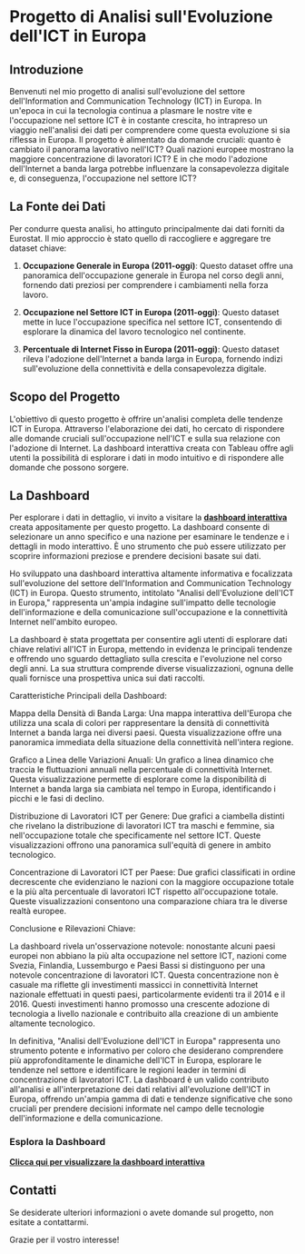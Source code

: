 # Progetto di Analisi sull'Evoluzione dell'ICT in Europa

## Introduzione

Benvenuti nel mio progetto di analisi sull'evoluzione del settore dell'Information and Communication Technology (ICT) in Europa. In un'epoca in cui la tecnologia continua a plasmare le nostre vite e l'occupazione nel settore ICT è in costante crescita, ho intrapreso un viaggio nell'analisi dei dati per comprendere come questa evoluzione si sia riflessa in Europa. Il progetto è alimentato da domande cruciali: quanto è cambiato il panorama lavorativo nell'ICT? Quali nazioni europee mostrano la maggiore concentrazione di lavoratori ICT? E in che modo l'adozione dell'Internet a banda larga potrebbe influenzare la consapevolezza digitale e, di conseguenza, l'occupazione nel settore ICT?

## La Fonte dei Dati

Per condurre questa analisi, ho attinguto principalmente dai dati forniti da Eurostat. Il mio approccio è stato quello di raccogliere e aggregare tre dataset chiave:

1. **Occupazione Generale in Europa (2011-oggi)**: Questo dataset offre una panoramica dell'occupazione generale in Europa nel corso degli anni, fornendo dati preziosi per comprendere i cambiamenti nella forza lavoro.

2. **Occupazione nel Settore ICT in Europa (2011-oggi)**: Questo dataset mette in luce l'occupazione specifica nel settore ICT, consentendo di esplorare la dinamica del lavoro tecnologico nel continente.

3. **Percentuale di Internet Fisso in Europa (2011-oggi)**: Questo dataset rileva l'adozione dell'Internet a banda larga in Europa, fornendo indizi sull'evoluzione della connettività e della consapevolezza digitale.

## Scopo del Progetto

L'obiettivo di questo progetto è offrire un'analisi completa delle tendenze ICT in Europa. Attraverso l'elaborazione dei dati, ho cercato di rispondere alle domande cruciali sull'occupazione nell'ICT e sulla sua relazione con l'adozione di Internet. La dashboard interattiva creata con Tableau offre agli utenti la possibilità di esplorare i dati in modo intuitivo e di rispondere alle domande che possono sorgere.

## La Dashboard

Per esplorare i dati in dettaglio, vi invito a visitare la [**dashboard interattiva**](https://public.tableau.com/app/profile/andrea.pacelli/viz/EVOLUZIONEICTINEUROPADIMENSIONFIXED/Dashboard1) creata appositamente per questo progetto. La dashboard consente di selezionare un anno specifico e una nazione per esaminare le tendenze e i dettagli in modo interattivo. È uno strumento che può essere utilizzato per scoprire informazioni preziose e prendere decisioni basate sui dati.



Ho sviluppato una dashboard interattiva altamente informativa e focalizzata sull'evoluzione del settore dell'Information and Communication Technology (ICT) in Europa. Questo strumento, intitolato "Analisi dell'Evoluzione dell'ICT in Europa," rappresenta un'ampia indagine sull'impatto delle tecnologie dell'informazione e della comunicazione sull'occupazione e la connettività Internet nell'ambito europeo.

La dashboard è stata progettata per consentire agli utenti di esplorare dati chiave relativi all'ICT in Europa, mettendo in evidenza le principali tendenze e offrendo uno sguardo dettagliato sulla crescita e l'evoluzione nel corso degli anni. La sua struttura comprende diverse visualizzazioni, ognuna delle quali fornisce una prospettiva unica sui dati raccolti.

Caratteristiche Principali della Dashboard:

Mappa della Densità di Banda Larga: Una mappa interattiva dell'Europa che utilizza una scala di colori per rappresentare la densità di connettività Internet a banda larga nei diversi paesi. Questa visualizzazione offre una panoramica immediata della situazione della connettività nell'intera regione.

Grafico a Linea delle Variazioni Anuali: Un grafico a linea dinamico che traccia le fluttuazioni annuali nella percentuale di connettività Internet. Questa visualizzazione permette di esplorare come la disponibilità di Internet a banda larga sia cambiata nel tempo in Europa, identificando i picchi e le fasi di declino.

Distribuzione di Lavoratori ICT per Genere: Due grafici a ciambella distinti che rivelano la distribuzione di lavoratori ICT tra maschi e femmine, sia nell'occupazione totale che specificamente nel settore ICT. Queste visualizzazioni offrono una panoramica sull'equità di genere in ambito tecnologico.

Concentrazione di Lavoratori ICT per Paese: Due grafici classificati in ordine decrescente che evidenziano le nazioni con la maggiore occupazione totale e la più alta percentuale di lavoratori ICT rispetto all'occupazione totale. Queste visualizzazioni consentono una comparazione chiara tra le diverse realtà europee.

Conclusione e Rilevazioni Chiave:

La dashboard rivela un'osservazione notevole: nonostante alcuni paesi europei non abbiano la più alta occupazione nel settore ICT, nazioni come Svezia, Finlandia, Lussemburgo e Paesi Bassi si distinguono per una notevole concentrazione di lavoratori ICT. Questa concentrazione non è casuale ma riflette gli investimenti massicci in connettività Internet nazionale effettuati in questi paesi, particolarmente evidenti tra il 2014 e il 2016. Questi investimenti hanno promosso una crescente adozione di tecnologia a livello nazionale e contribuito alla creazione di un ambiente altamente tecnologico.

In definitiva, "Analisi dell'Evoluzione dell'ICT in Europa" rappresenta uno strumento potente e informativo per coloro che desiderano comprendere più approfonditamente le dinamiche dell'ICT in Europa, esplorare le tendenze nel settore e identificare le regioni leader in termini di concentrazione di lavoratori ICT. La dashboard è un valido contributo all'analisi e all'interpretazione dei dati relativi all'evoluzione dell'ICT in Europa, offrendo un'ampia gamma di dati e tendenze significative che sono cruciali per prendere decisioni informate nel campo delle tecnologie dell'informazione e della comunicazione.

### Esplora la Dashboard
[**Clicca qui per visualizzare la dashboard interattiva**](https://public.tableau.com/app/profile/andrea.pacelli/viz/EVOLUZIONEICTINEUROPADIMENSIONFIXED/Dashboard1)

## Contatti

Se desiderate ulteriori informazioni o avete domande sul progetto, non esitate a contattarmi.

Grazie per il vostro interesse!
